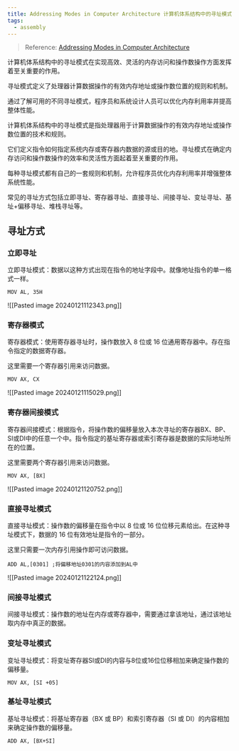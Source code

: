 ```yaml
---
title: Addressing Modes in Computer Architecture 计算机体系结构中的寻址模式
tags:
  - assembly
---
```

> Reference: [Addressing Modes in Computer Architecture](https://www.prepbytes.com/blog/computer-architecture/addressing-modes-in-computer-architecture/)

计算机体系结构中的寻址模式在实现高效、灵活的内存访问和操作数操作方面发挥着至关重要的作用。  

寻址模式定义了处理器计算数据操作的有效内存地址或操作数位置的规则和机制。  

通过了解可用的不同寻址模式，程序员和系统设计人员可以优化内存利用率并提高整体性能。

计算机体系结构中的寻址模式是指处理器用于计算数据操作的有效内存地址或操作数位置的技术和规则。

它们定义指令如何指定系统内存或寄存器内数据的源或目的地。寻址模式在确定内存访问和操作数操作的效率和灵活性方面起着至关重要的作用。

每种寻址模式都有自己的一套规则和机制，允许程序员优化内存利用率并增强整体系统性能。

常见的寻址方式包括立即寻址、寄存器寻址、直接寻址、间接寻址、变址寻址、基址+偏移寻址、堆栈寻址等。

## 寻址方式

### 立即寻址

立即寻址模式：数据以这种方式出现在指令的地址字段中。就像地址指令的单一格式一样。

```intel-asm
MOV AL, 35H
```

![[Pasted image 20240121112343.png]]

### 寄存器模式

寄存器模式：使用寄存器寻址时，操作数放入 8 位或 16 位通用寄存器中。存在指令指定的数据寄存器。

这里需要一个寄存器引用来访问数据。

```intel-asm
MOV AX, CX
```

![[Pasted image 20240121115029.png]]

### 寄存器间接模式

寄存器间接模式：根据指令，将操作数的偏移量放入本次寻址的寄存器BX、BP、SI或DI中的任意一个中。指令指定的基址寄存器或索引寄存器是数据的实际地址所在的位置。

这里需要两个寄存器引用来访问数据。

```intel-asm
MOV AX, [BX]
```

![[Pasted image 20240121120752.png]]

### 直接寻址模式

直接寻址模式：操作数的偏移量在指令中以 8 位或 16 位位移元素给出。在这种寻址模式下，数据的 16 位有效地址是指令的一部分。

这里只需要一次内存引用操作即可访问数据。

```intel-asm
ADD AL,[0301] ;将偏移地址0301的内容添加到AL中
```

![[Pasted image 20240121122124.png]]

### 间接寻址模式

间接寻址模式：操作数的地址在内存或寄存器中，需要通过拿该地址，通过该地址取内存中真正的数据。

### 变址寻址模式

变址寻址模式：将变址寄存器SI或DI的内容与8位或16位位移相加来确定操作数的偏移量。

```intel-asm
MOV AX, [SI +05]
```

### 基址寻址模式

基址寻址模式：将基址寄存器（BX 或 BP）和索引寄存器（SI 或 DI）的内容相加来确定操作数的偏移量。

```intel-asm
ADD AX, [BX+SI]
```

